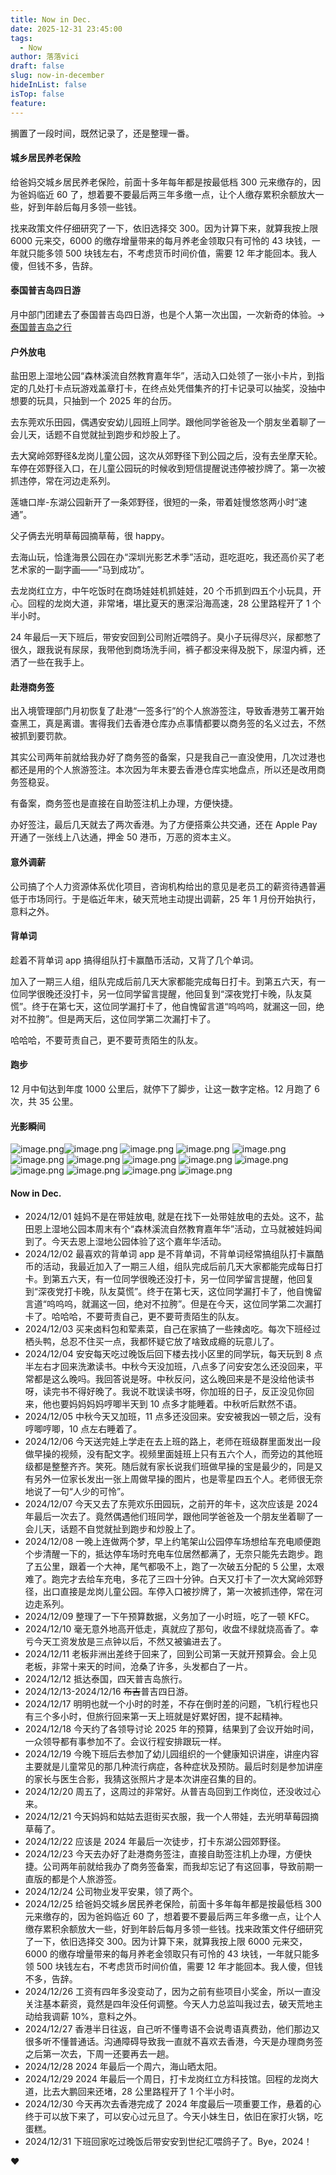```yaml
---
title: Now in Dec.
date: 2025-12-31 23:45:00
tags:
  - Now
author: 落落vici
draft: false
slug: now-in-december
hideInList: false
isTop: false
feature:
---
```

搁置了一段时间，既然记录了，还是整理一番。

#### 城乡居民养老保险
给爸妈交城乡居民养老保险，前面十多年每年都是按最低档 300 元来缴存的，因为爸妈临近 60 了，想着要不要最后两三年多缴一点，让个人缴存累积余额放大一些，好到年龄后每月多领一些钱。

找来政策文件仔细研究了一下，依旧选择交 300。因为计算下来，就算我按上限 6000 元来交，6000 的缴存增量带来的每月养老金领取只有可怜的 43 块钱，一年就只能多领 500 块钱左右，不考虑货币时间价值，需要 12 年才能回本。我人傻，但钱不多，告辞。

#### 泰国普吉岛四日游
月中部门团建去了泰国普吉岛四日游，也是个人第一次出国，一次新奇的体验。→ [泰国普吉岛之行](https://hux.ink/posts/travel-to-phuket/)

#### 户外放电
盐田恩上湿地公园“森林溪流自然教育嘉年华”，活动入口处领了一张小卡片，到指定的几处打卡点玩游戏盖章打卡，在终点处凭借集齐的打卡记录可以抽奖，没抽中想要的玩具，只抽到一个 2025 年的台历。

去东莞欢乐田园，偶遇安安幼儿园班上同学。跟他同学爸爸及一个朋友坐着聊了一会儿天，话题不自觉就扯到跑步和炒股上了。

去大窝岭郊野径&龙岗儿童公园，这次从郊野径下到公园之后，没有去坐摩天轮。车停在郊野径入口，在儿童公园玩的时候收到短信提醒说违停被抄牌了。第一次被抓违停，常在河边走系列。

莲塘口岸-东湖公园新开了一条郊野径，很短的一条，带着娃慢悠悠两小时“速通”。

父子俩去光明草莓园摘草莓，很 happy。

去海山玩，恰逢海景公园在办“深圳光影艺术季”活动，逛吃逛吃，我还高价买了老艺术家的一副字画——“马到成功”。

去龙岗红立方，中午吃饭时在商场娃娃机抓娃娃，20 个币抓到四五个小玩具，开心。回程的龙岗大道，非常堵，堪比夏天的惠深沿海高速，28 公里路程开了 1 个半小时。 

24 年最后一天下班后，带安安回到公司附近喂鸽子。臭小子玩得尽兴，尿都憋了很久，跟我说有尿尿，我带他到商场洗手间，裤子都没来得及脱下，尿湿内裤，还洒了一些在我手上。

#### 赴港商务签
出入境管理部门月初恢复了赴港“一签多行”的个人旅游签注，导致香港劳工署开始查黑工，真是离谱。害得我们去香港仓库办点事情都要以商务签的名义过去，不然被抓到要罚款。

其实公司两年前就给我办好了商务签的备案，只是我自己一直没使用，几次过港也都还是用的个人旅游签注。本次因为年末要去香港仓库实地盘点，所以还是改用商务签稳妥。

有备案，商务签也是直接在自助签注机上办理，方便快捷。

办好签注，最后几天就去了两次香港。为了方便搭乘公共交通，还在 Apple Pay 开通了一张线上八达通，押金 50 港币，万恶的资本主义。

#### 意外调薪
公司搞了个人力资源体系优化项目，咨询机构给出的意见是老员工的薪资待遇普遍低于市场同行。于是临近年末，破天荒地主动提出调薪，25 年 1 月份开始执行，意料之外。

#### 背单词
趁着不背单词 app 搞得组队打卡赢酷币活动，又背了几个单词。

加入了一期三人组，组队完成后前几天大家都能完成每日打卡。到第五六天，有一位同学很晚还没打卡，另一位同学留言提醒，他回复到“深夜党打卡晚，队友莫慌”。终于在第七天，这位同学漏打卡了，他自愧留言道“呜呜呜，就漏这一回，绝对不拉胯”。但是两天后，这位同学第二次漏打卡了。

哈哈哈，不要苛责自己，更不要苛责陌生的队友。

#### 跑步
12 月中旬达到年度 1000 公里后，就停下了脚步，让这一数字定格。12 月跑了 6 次，共 35 公里。

#### 光影瞬间
![image.png](https://img.hux.ink/image/2025/01/202501081358057.png)![image.png](https://img.hux.ink/image/2025/01/202501081400058.png)
![image.png](https://img.hux.ink/image/2025/01/202501081401243.png)
![image.png](https://img.hux.ink/image/2025/01/202501081402446.png)
![image.png](https://img.hux.ink/image/2025/01/202501081404674.png)
![image.png](https://img.hux.ink/image/2025/01/202501081405069.png)
![image.png](https://img.hux.ink/image/2025/01/202501081405047.png)
![image.png](https://img.hux.ink/image/2025/01/202501081406360.png)
![image.png](https://img.hux.ink/image/2025/01/202501081406008.png)
![image.png](https://img.hux.ink/image/2025/01/202501081407992.png)
![image.png](https://img.hux.ink/image/2025/01/202501081407817.png)
![image.png](https://img.hux.ink/image/2025/01/202501081407658.png)
![image.png](https://img.hux.ink/image/2025/01/202501081408340.png)
![image.png](https://img.hux.ink/image/2025/01/202501081409285.png)

#### Now in Dec.
- 2024/12/01 娃妈不是在带娃放电, 就是在找下一处带娃放电的去处。这不，盐田恩上湿地公园本周末有个“森林溪流自然教育嘉年华”活动，立马就被娃妈闻到了。今天去恩上湿地公园体验了这个嘉年华活动。
- 2024/12/02 最喜欢的背单词 app 是不背单词，不背单词经常搞组队打卡赢酷币的活动，我最近加入了一期三人组，组队完成后前几天大家都能完成每日打卡。到第五六天，有一位同学很晚还没打卡，另一位同学留言提醒，他回复到“深夜党打卡晚，队友莫慌”。终于在第七天，这位同学漏打卡了，他自愧留言道“呜呜呜，就漏这一回，绝对不拉胯”。但是在今天，这位同学第二次漏打卡了。哈哈哈，不要苛责自己，更不要苛责陌生的队友。
- 2024/12/03 买来卤料包和荤素菜，自己在家搞了一些辣卤吃。每次下班经过栖头鸭，总忍不住买一点，我都怀疑它放了啥致成瘾的玩意儿了。 
- 2024/12/04 安安每天吃过晚饭后回下楼去找小区里的同学玩，每天玩到 8 点半左右才回来洗漱读书。中秋今天没加班，八点多了问安安怎么还没回来，平常都是这么晚吗。我回答说是呀。中秋反问，这么晚回来是不是没给他读书呀，读完书不得好晚了。我说不耽误读书呀，你加班的日子，反正没见你回来，他也要妈妈妈妈哼唧半天到 10 点多才能睡着。中秋听后默然不语。
- 2024/12/05 中秋今天又加班，11 点多还没回来。安安被我凶一顿之后，没有哼唧哼唧，10 点左右睡着了。
- 2024/12/06 今天送完娃上学走在去上班的路上，老师在班级群里面发出一段做早操的视频，没有配文字。视频里面娃班上只有五六个人，而旁边的其他班级都是整整齐齐。笑死。随后就有家长说我们班做早操的宝是最少的，同是又有另外一位家长发出一张上周做早操的图片，也是零星四五个人。老师很无奈地说了一句“人少的可怜”。
- 2024/12/07 今天又去了东莞欢乐田园玩，之前开的年卡，这次应该是 2024 年最后一次去了。竟然偶遇他们班同学，跟他同学爸爸及一个朋友坐着聊了一会儿天，话题不自觉就扯到跑步和炒股上了。
- 2024/12/08 一晚上连做两个梦，早上约笔架山公园停车场想给车充电顺便跑个步清醒一下的，抵达停车场时充电车位居然都满了，无奈只能先去跑步。跑了五公里，跟着一个大神，尾气都吸不上，跑了一次破五分配的 5 公里，太艰难了。跑完才去给车充电，多花了三四十分钟。白天又打卡了一次大窝岭郊野径，出口直接是龙岗儿童公园。车停入口被抄牌了，第一次被抓违停，常在河边走系列。
- 2024/12/09 整理了一下午预算数据，义务加了一小时班，吃了一顿 KFC。 
- 2024/12/10 毫无意外地高开低走，真就应了那句，收盘不绿就烧高香了。幸亏今天工资发放是三点钟以后，不然又被骗进去了。 
- 2024/12/11 老板非洲出差终于回来了，回到公司第一天就开预算会。会上见老板，非常十来天的时间，沧桑了许多，头发都白了一片。 
- 2024/12/12 抵达泰国，四天普吉岛旅行。
- 2024/12/13-2024/12/16 ~~布吉~~普吉四日游。 
- 2024/12/17 明明也就一个小时的时差，不存在倒时差的问题，飞机行程也只有三个多小时，但旅行回来第一天上班就是好累好困，提不起精神。
- 2024/12/18 今天约了各领导讨论 2025 年的预算，结果到了会议开始时间，一众领导都有事参加不了。会议行程安排跟玩一样。 
- 2024/12/19 今晚下班后去参加了幼儿园组织的一个健康知识讲座，讲座内容主要就是儿童常见的那几种流行病症，各种症状及预防。最后时刻是参加讲座的家长与医生合影，我猜这张照片才是本次讲座召集的目的。
- 2024/12/20 周五了，这周过的非常好。从普吉岛回到工作岗位，还没收过心来。 
- 2024/12/21 今天妈妈和姑姑去逛街买衣服，我一个人带娃，去光明草莓园摘草莓了。 
- 2024/12/22 应该是 2024 年最后一次徒步，打卡东湖公园郊野径。
- 2024/12/23 今天去办好了赴港商务签注，直接自助签注机上办理，方便快捷。公司两年前就给我办了商务签备案，而我却忘记了有这回事，导致前期一直版的都是个人旅游签。
- 2024/12/24 公司物业发平安果，领了两个。 
- 2024/12/25 给爸妈交城乡居民养老保险，前面十多年每年都是按最低档 300 元来缴存的，因为爸妈临近 60 了，想着要不要最后两三年多缴一点，让个人缴存累积余额放大一些，好到年龄后每月多领一些钱。找来政策文件仔细研究了一下，依旧选择交 300。因为计算下来，就算我按上限 6000 元来交，6000 的缴存增量带来的每月养老金领取只有可怜的 43 块钱，一年就只能多领 500 块钱左右，不考虑货币时间价值，需要 12 年才能回本。我人傻，但钱不多，告辞。
- 2024/12/26 工资有四年多没变动了，因为之前有些项目小奖金，所以一直没关注基本薪资，竟然是四年没任何调整。今天人力总监叫我过去，破天荒地主动给我调薪 10%，意料之外。
- 2024/12/27 香港半日往返，自己听不懂粤语不会说粤语真费劲，他们那边又很多听不懂普通话。沟通障碍导致我一直就不喜欢去香港，今天是办理商务签之后第一次去，下周一还要再去一趟。
- 2024/12/28 2024 年最后一个周六，海山晒太阳。
- 2024/12/29 2024 年最后一个周日，打卡龙岗红立方科技馆。回程的龙岗大道，比去大鹏回来还堵，28 公里路程开了 1 个半小时。 
- 2024/12/30 今天再次去香港完成了 2024 年度最后一项重要工作，悬着的心终于可以放下来了，可以安心过元旦了。今天小妹生日，依旧在家打火锅，吃蛋糕。 
- 2024/12/31 下班回家吃过晚饭后带安安到世纪汇喂鸽子了。Bye，2024！

❤
